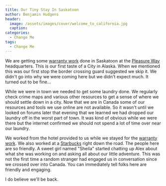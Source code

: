 ```yaml
---
title: Our Tiny Stay In Saskatoon
author: Benjamin Hudgens
header:
  image: /assets/images/cover/welcome_to_california.jpg
  caption:
categories:
  - Change Me
tags:
  - Change Me
---
```


We are getting some [warranty work](asdf.com) done in Saskatoon at the [Pleasure Way](asdf.com) headquarters.  This is our first taste of a City in Alaska.  When we mentioned this was our first stop the border crossing guard suggested we skip it.  We didn't go into why we were coming here but we didn't expect much.  It turned out to be fine...

While we were in town we needed to get some laundry done.  We regularly check crime maps and various other resources to get a sense of where we should settle down in a city.  Now that we are in Canada some of our resources and tools we use online are not available.  So it wasn't until we looked on forums later that evening that we learned we had dropped our laundry off in the worst part of town.  It was kind of obvious while we were there but the internet confirmed we should not spend a lot of time over near our laundry.

We worked from the hotel provided to us while we stayed for the [warranty work](asdf.com).  We also worked at a [Starbucks](linklocationonmap.com) right down the road.  The people here are so friendly.  A sweet girl named "Sheila" started chatting up Alex about what she was working on and asking all about our little adventure.  This was not the first time a random stranger had engaged us in conversation since we crossed over into Canada.  You can immediately tell folks here are friendly and engaging.    

I do believe we'll be back.
